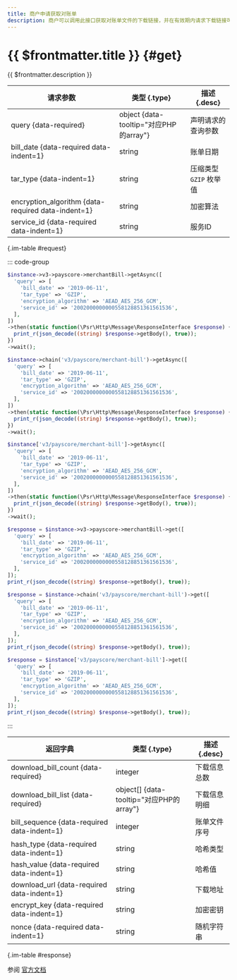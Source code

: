 ```yaml
---
title: 商户申请获取对账单
description: 商户可以调用此接口获取对账单文件的下载链接，并在有效期内请求下载链接可以下载对账单文件。
---
```


# {{ $frontmatter.title }} {#get}

{{ $frontmatter.description }}

| 请求参数 | 类型 {.type} | 描述 {.desc}
| --- | --- | ---
| query {data-required} | object {data-tooltip="对应PHP的array"} | 声明请求的查询参数
| bill_date {data-required data-indent=1} | string | 账单日期
| tar_type {data-indent=1} | string | 压缩类型<br/>`GZIP` 枚举值
| encryption_algorithm {data-required data-indent=1} | string | 加密算法
| service_id {data-required data-indent=1} | string | 服务ID

{.im-table #request}

::: code-group

```php [异步纯链式]
$instance->v3->payscore->merchantBill->getAsync([
  'query' => [
    'bill_date' => '2019-06-11',
    'tar_type' => 'GZIP',
    'encryption_algorithm' => 'AEAD_AES_256_GCM',
    'service_id' => '2002000000000558128851361561536',
  ],
])
->then(static function(\Psr\Http\Message\ResponseInterface $response) {
  print_r(json_decode((string) $response->getBody(), true));
})
->wait();
```

```php [异步声明式]
$instance->chain('v3/payscore/merchant-bill')->getAsync([
  'query' => [
    'bill_date' => '2019-06-11',
    'tar_type' => 'GZIP',
    'encryption_algorithm' => 'AEAD_AES_256_GCM',
    'service_id' => '2002000000000558128851361561536',
  ],
])
->then(static function(\Psr\Http\Message\ResponseInterface $response) {
  print_r(json_decode((string) $response->getBody(), true));
})
->wait();
```

```php [异步属性式]
$instance['v3/payscore/merchant-bill']->getAsync([
  'query' => [
    'bill_date' => '2019-06-11',
    'tar_type' => 'GZIP',
    'encryption_algorithm' => 'AEAD_AES_256_GCM',
    'service_id' => '2002000000000558128851361561536',
  ],
])
->then(static function(\Psr\Http\Message\ResponseInterface $response) {
  print_r(json_decode((string) $response->getBody(), true));
})
->wait();
```

```php [同步纯链式]
$response = $instance->v3->payscore->merchantBill->get([
  'query' => [
    'bill_date' => '2019-06-11',
    'tar_type' => 'GZIP',
    'encryption_algorithm' => 'AEAD_AES_256_GCM',
    'service_id' => '2002000000000558128851361561536',
  ],
]);
print_r(json_decode((string) $response->getBody(), true));
```

```php [同步声明式]
$response = $instance->chain('v3/payscore/merchant-bill')->get([
  'query' => [
    'bill_date' => '2019-06-11',
    'tar_type' => 'GZIP',
    'encryption_algorithm' => 'AEAD_AES_256_GCM',
    'service_id' => '2002000000000558128851361561536',
  ],
]);
print_r(json_decode((string) $response->getBody(), true));
```

```php [同步属性式]
$response = $instance['v3/payscore/merchant-bill']->get([
  'query' => [
    'bill_date' => '2019-06-11',
    'tar_type' => 'GZIP',
    'encryption_algorithm' => 'AEAD_AES_256_GCM',
    'service_id' => '2002000000000558128851361561536',
  ],
]);
print_r(json_decode((string) $response->getBody(), true));
```

:::

| 返回字典 | 类型 {.type} | 描述 {.desc}
| --- | --- | ---
| download_bill_count {data-required} | integer | 下载信息总数
| download_bill_list {data-required} | object[] {data-tooltip="对应PHP的array"} | 下载信息明细
| bill_sequence {data-required data-indent=1} | integer | 账单文件序号
| hash_type {data-required data-indent=1} | string | 哈希类型
| hash_value {data-required data-indent=1} | string | 哈希值
| download_url {data-required data-indent=1} | string | 下载地址
| encrypt_key {data-required data-indent=1} | string | 加密密钥
| nonce {data-required data-indent=1} | string | 随机字符串

{.im-table #response}

参阅 [官方文档](https://pay.weixin.qq.com/wiki/doc/apiv3/apis/chapter6_1_29.shtml)

